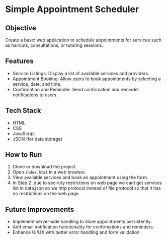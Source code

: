 # Simple Appointment Scheduler

## Objective
Create a basic web application to schedule appointments for services such as haircuts, consultations, or tutoring sessions.

## Features
- Service Listings: Display a list of available services and providers.
- Appointment Booking: Allow users to book appointments by selecting a service, date, and time.
- Confirmation and Reminder: Send confirmation and reminder notifications to users.

## Tech Stack
- HTML
- CSS
- JavaScript
- JSON (for data storage)


## How to Run
1. Clone or download the project.
2. Open `index.html` in a web browser.
3. View available services and book an appointment using the form.
4. In Step 2 ,due to seciruty restrictions on web page we cant get services list in data.json so we http protocol instead of file protocol so that it has no restrictions on the web page

## Future Improvements
- Implement server-side handling to store appointments persistently.
- Add email notification functionality for confirmations and reminders.
- Enhance UI/UX with better error handling and form validation.

